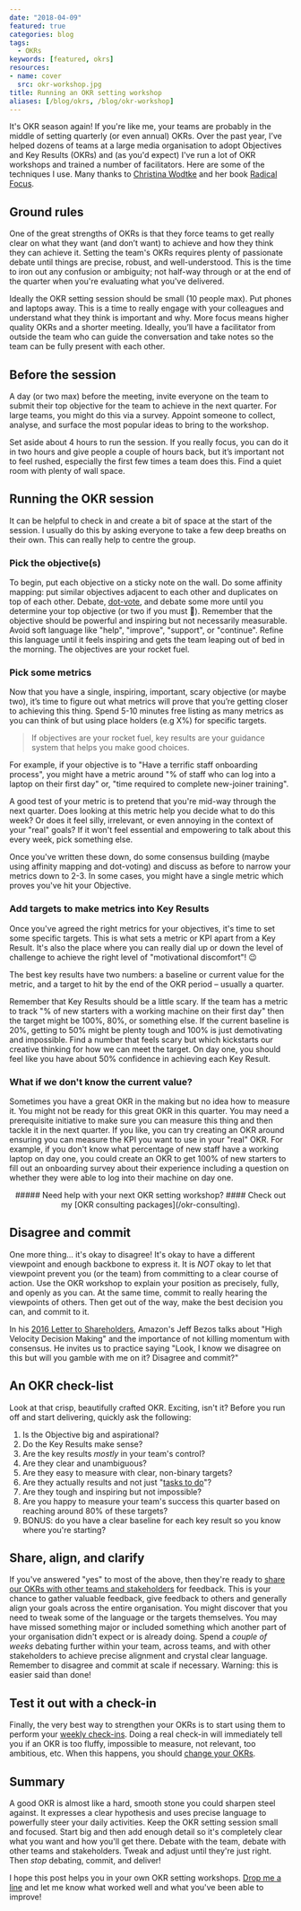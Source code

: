 ```yaml
---
date: "2018-04-09"
featured: true
categories: blog
tags: 
  - OKRs
keywords: [featured, okrs]
resources:
- name: cover
  src: okr-workshop.jpg
title: Running an OKR setting workshop
aliases: [/blog/okrs, /blog/okr-workshop]
---
```


It's OKR season again! If you're like me, your teams are probably in the middle of setting quarterly (or even annual) OKRs. Over the past year, I’ve helped dozens of teams at a large media organisation to adopt Objectives and Key Results (OKRs) and (as you'd expect) I've run a lot of OKR  workshops and trained a number of facilitators. Here are some of the techniques I use. Many thanks to [Christina Wodtke](http://eleganthack.com/) and her book [Radical Focus](https://www.amazon.com/Radical-Focus-Achieving-Important-Objectives/dp/0996006028/). <!--TODO: help  [Nora Bereczkei](https://uk.linkedin.com/in/norabereczkei) to write a post about her summary.-->

## Ground rules
One of the great strengths of OKRs is that they force teams to get really clear on what they want (and don’t want) to achieve and how they think they can achieve it. Setting the team's OKRs requires plenty of passionate debate until things are precise, robust, and well-understood. This is the time to iron out any confusion or ambiguity; not half-way through or at the end of the quarter when you're evaluating what you've delivered. <!--There should be very little "wiggle room" for interpretation once these have been committed been nailed down.-->

Ideally the OKR setting session should be small (10 people max). Put phones and laptops away. This is a time to really engage with your colleagues and understand what they think is important and why. More focus means higher quality OKRs and a shorter meeting. Ideally, you’ll have a facilitator from outside the team who can guide the conversation and take notes so the team can be fully present with each other.

## Before the session
A day (or two max) before the meeting, invite everyone on the team to submit their top objective for the team to achieve in the next quarter. For large teams, you might do this via a survey. Appoint someone to collect, analyse, and surface the most popular ideas to bring to the workshop.

Set aside about 4 hours to run the session. If you really focus, you can do it in two hours and give people a couple of hours back, but it’s important not to feel rushed, especially the first few times a team does this. Find a quiet room with plenty of wall space.

## Running the OKR session
It can be helpful to check in and create a bit of space at the start of the session. I usually do this by asking everyone to take a few deep breaths on their own. This can really help to centre the group.

### Pick the objective(s)
To begin, put each objective on a sticky note on the wall. Do some affinity mapping: put similar objectives adjacent to each other and duplicates on top of each other. Debate, [dot-vote](https://en.wikipedia.org/wiki/Dot-voting), and debate some more until you determine your top objective (or two if you must :grimacing:). Remember that the objective should be powerful and inspiring but not necessarily measurable. Avoid soft language like "help", "improve", "support", or "continue". Refine this language until it feels inspiring and gets the team leaping out of bed in the morning. The objectives are your rocket fuel.

### Pick some metrics
Now that you have a single, inspiring, important, scary objective (or maybe two), it’s time to figure out what metrics will prove that you’re getting closer to achieving this thing. Spend 5-10 minutes free listing as many metrics as you can think of but using place holders (e.g X%) for specific targets.

> If objectives are your rocket fuel, key results are your guidance system that helps you make good choices.

For example, if your objective is to "Have a terrific staff onboarding process", you might have a metric around "% of staff who can log into a laptop on their first day" or, "time required to complete new-joiner training".

A good test of your metric is to pretend that you're mid-way through the next quarter. Does looking at this metric help you decide what to do this week? Or does it feel silly, irrelevant, or even annoying in the context of your "real" goals? If it won't feel essential and empowering to talk about this every week, pick something else.

Once you've written these down, do some consensus building (maybe using affinity mapping and dot-voting) and discuss as before to narrow your metrics down to 2-3. In some cases, you might have a single metric which proves you've hit your Objective.

### Add targets to make metrics into Key Results
Once you've agreed the right metrics for your objectives, it's time to set some specific targets. This is what sets a metric or KPI apart from a Key Result. It's also the place where you can really dial up or down the level of challenge to achieve the right level of "motivational discomfort"! :wink:

The best key results have two numbers: a baseline or current value for the metric, and a target to hit by the end of the OKR period – usually a quarter.

Remember that Key Results should be a little scary. If the team has a metric to track "% of new starters with a working machine on their first day" then the target might be 100%, 80%, or something else. If the current baseline is 20%, getting to 50% might be plenty tough and 100% is just demotivating and impossible. Find a number that feels scary but which kickstarts our creative thinking for how we can meet the target. On day one, you should feel like you have about 50% confidence in achieving each Key Result.

### What if we don't know the current value?
Sometimes you have a great OKR in the making but no idea how to measure it. You might not be ready for this great OKR in this quarter. You may need a prerequisite initiative to make sure you can measure this thing and then tackle it in the next quarter. If you like, you can try creating an OKR around ensuring you can measure the KPI you want to use in your "real" OKR. For example, if you don't know what percentage of new staff have a working laptop on day one, you could create an OKR to get 100% of new starters to fill out an onboarding survey about their experience including a question on whether they were able to log into their machine on day one.

> 
<center>
##### Need help with your next OKR setting workshop? 
#### Check out my [OKR consulting packages](/okr-consulting).
</center>
 
 
## Disagree and commit
One more thing... it's okay to disagree! It's okay to have a different viewpoint and enough backbone to express it. It is *NOT* okay to let that viewpoint prevent you (or the team) from committing to a clear course of action. Use the OKR workshop to explain your position as precisely, fully, and openly as you can. At the same time, commit to really hearing the viewpoints of others. Then get out of the way, make the best decision you can, and commit to it.

In his [2016 Letter to Shareholders](https://blog.aboutamazon.com/working-at-amazon/2016-letter-to-shareholders), Amazon's Jeff Bezos talks about "High Velocity Decision Making" and the importance of not killing momentum with consensus. He invites us to practice saying "Look, I know we disagree on this but will you gamble with me on it? Disagree and commit?"


## An OKR check-list

Look at that crisp, beautifully crafted OKR. Exciting, isn't it? Before you run off and start delivering, quickly ask the following:

1. Is the Objective big and aspirational?
2. Do the Key Results make sense?
3. Are the key results *mostly* in your team's control?
3. Are they clear and unambiguous?
4. Are they easy to measure with clear, non-binary targets?
5. Are they actually results and not just "[tasks to do](/blog/okrs-are-not-tactics)"?
6. Are they tough and inspiring but not impossible?
3. Are you happy to measure your team's success this quarter based on reaching around 80% of these targets?
5. BONUS: do you have a clear baseline for each key result so you know where you're starting?


## Share, align, and clarify
If you've answered "yes" to most of the above, then they're ready to [share our OKRs with other teams and stakeholders](/blog/align-remote-teams-with-a-virtual-okr-festival/) for feedback. This is your chance to gather valuable feedback, give feedback to others and generally align your goals across the entire organisation. You might discover that you need to tweak some of the language or the targets themselves. You may have missed something major or included something which another part of your organisation didn't expect or is already doing. Spend a *couple of weeks* debating further within your team, across teams, and with other stakeholders to achieve precise alignment and crystal clear language. Remember to disagree and commit at scale if necessary. Warning: this is easier said than done!

## Test it out with a check-in
Finally, the very best way to strengthen your OKRs is to start using them to perform your [weekly check-ins](/blog/a-guide-to-okr-check-ins). Doing a real check-in will immediately tell you if an OKR is too fluffy, impossible to measure, not relevant, too ambitious, etc. When this happens, you should [change your OKRs](/blog/changing-okrs-during-the-quarter).

## Summary

A good OKR is almost like a hard, smooth stone you could sharpen steel against. It expresses a clear hypothesis and uses precise language to powerfully steer your daily activities. Keep the OKR setting session small and focused. Start big and then add enough detail so it's completely clear  what you want and how you'll get there. Debate with the team, debate with other teams and stakeholders. Tweak and adjust until they're just right. Then *stop* debating, commit, and deliver!

I hope this post helps you in your own OKR setting workshops. [Drop me a line][253eface] and let me know what worked well and what you've been able to improve!

  [253eface]: /contact "contact me"
